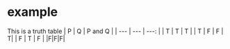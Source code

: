 # example

This is a truth table
| P | Q | P and Q |
| --- | --- | ---: |
| T | T | T |
| T | F | F | T|
| F | T | F |
|F|F|F|
